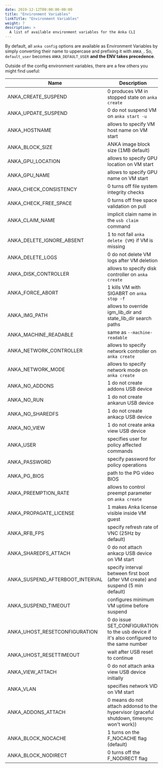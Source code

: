 ```yaml
---
date: 2019-12-12T00:00:00-00:00
title: "Environment Variables"
linkTitle: "Environment Variables"
weight: 7
description: >
  A list of available environment variables for the Anka CLI 
---
```


By default, all `anka config` options are available as Environment Variables by simply converting their name to uppercase and prefixing it with `ANKA_`. So, `default_user` becomes `ANKA_DEFAULT_USER` **and the ENV takes precedence**.

Outside of the config environment variables, there are a few others you might find useful:

| Name | Description |
| --- | --- |
| ANKA_CREATE_SUSPEND             | 0 produces VM in stopped state on `anka create` |
| ANKA_UPDATE_SUSPEND             | 0 do not suspend VM on `anka start -u` |
| ANKA_HOSTNAME                   | allows to specify VM host name on VM start |
| ANKA_BLOCK_SIZE                 | ANKA image block size (1MB default) |
| ANKA_GPU_LOCATION               | allows to specify GPU location on VM start |
| ANKA_GPU_NAME                   | allows to specify GPU name on VM start |
| ANKA_CHECK_CONSISTENCY          | 0 turns off file system integrity checks |
| ANKA_CHECK_FREE_SPACE           | 0 turns off free space validation on pull |
| ANKA_CLAIM_NAME                 | implicit claim name in the `usb claim` command |
| ANKA_DELETE_IGNORE_ABSENT       | 1 to not fail `anka delete {VM}` if VM is missing |
| ANKA_DELETE_LOGS                | 0 do not delete VM logs after VM deletion |
| ANKA_DISK_CONTROLLER            | allows to specify disk controller on `anka create` |
| ANKA_FORCE_ABORT                | 1 kills VM with SIGABRT on `anka stop -f` |
| ANKA_IMG_PATH                   | allows to override igm_lib_dir and state_lib_dir search paths |
| ANKA_MACHINE_READABLE           | same as `--machine-readable` |
| ANKA_NETWORK_CONTROLLER         | allows to specify network controller on `anka create` |
| ANKA_NETWORK_MODE               | allows to specify network mode on `anka create` |
| ANKA_NO_ADDONS                  | 1 do not create addons USB device |
| ANKA_NO_RUN                     | 1 do not create ankarun USB device |
| ANKA_NO_SHAREDFS                | 1 do not create ankacp USB device |
| ANKA_NO_VIEW                    | 1 do not create anka view USB device |
| ANKA_USER                       | specifies user for policy affected commands |
| ANKA_PASSWORD                   | specify password for policy operations |
| ANKA_PG_BIOS                    | path to the PG video BIOS |
| ANKA_PREEMPTION_RATE            | allows to control preempt parameter on `anka create` |
| ANKA_PROPAGATE_LICENSE          | 1 makes Anka license visible inside VM guest |
| ANKA_RFB_FPS                    | specify refresh rate of VNC (25Hz by default) |
| ANKA_SHAREDFS_ATTACH            | 0 do not attach ankacp USB device on VM start |
| ANKA_SUSPEND_AFTERBOOT_INTERVAL | specify interval between first boot (after VM create) and suspend (5 min default) |
| ANKA_SUSPEND_TIMEOUT            | configures minimum VM uptime before suspend |
| ANKA_UHOST_RESETCONFIGURATION   | 0 do issue SET_CONFIGURATION to the usb device if it's also configured to the same number |
| ANKA_UHOST_RESETTIMEOUT         | wait after USB reset to continue |
| ANKA_VIEW_ATTACH                | 0 do not attach anka view USB device initially |
| ANKA_VLAN                       | specifies network VID on VM start |
| ANKA_ADDONS_ATTACH              | 0 means do not attach addonsd to the hypervisor (graceful shutdown, timesync won't work)) |
| ANKA_BLOCK_NOCACHE              | 1 turns on the F_NOCACHE flag (default) |
| ANKA_BLOCK_NODIRECT             | 0 turns off the F_NODIRECT flag |